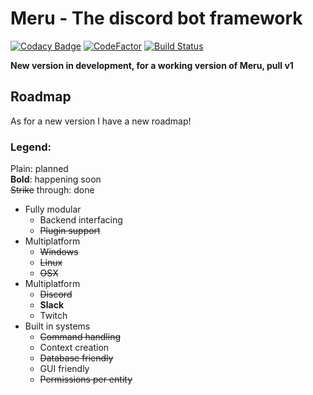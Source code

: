 # Meru - The discord bot framework
[![Codacy Badge](https://api.codacy.com/project/badge/Grade/c8dfbdf2e98e4b4d984117d83a151dcd)](https://www.codacy.com/app/velddev/Meru?utm_source=github.com&utm_medium=referral&utm_content=velddev/Meru&utm_campaign=badger)
[![CodeFactor](https://www.codefactor.io/repository/github/velddev/meru/badge)](https://www.codefactor.io/repository/github/velddev/meru)  [![Build Status](https://travis-ci.org/velddev/Meru.svg?branch=master)](https://travis-ci.org/velddev/Meru)
<br>

**New version in development, for a working version of Meru, pull v1**

## Roadmap
As for a new version I have a new roadmap!

### Legend: 
Plain: planned<br>
**Bold**: happening soon<br>
~~Strike~~ through: done<br>

- Fully modular
	* Backend interfacing
	* ~~Plugin support~~
- Multiplatform
	- ~~Windows~~
	- ~~Linux~~
	- ~~OSX~~
- Multiplatform
	- ~~Discord~~
	- **Slack**
	- Twitch
- Built in systems
	- ~~Command handling~~
	- Context creation
	- ~~Database friendly~~
	- GUI friendly
	- ~~Permissions per entity~~
